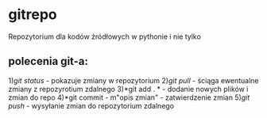 # gitrepo

Repozytorium dla kodów źródłowych w pythonie i nie tylko

## polecenia git-a:

1)*git status* - pokazuje zmiany w repozytorium
2)*git pull* - ściąga ewentualne zmiany z repozyrotium zdalnego
3)*git add . * - dodanie nowych plików i zmian do repo
4)*git commit - m"opis zmian" - zatwierdzenie zmian
5)*git push* - wysyłanie zmian do repozytorium zdalnego
